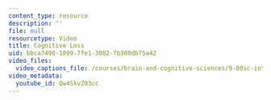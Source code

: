 ```yaml
---
content_type: resource
description: ''
file: null
resourcetype: Video
title: Cognitive Loss
uid: bbca7498-1899-7fe1-3082-fb380db75a42
video_files:
  video_captions_file: /courses/brain-and-cognitive-sciences/9-00sc-introduction-to-psychology-fall-2011/adult-development/cognitive-loss/Qw4SkvZ03cc.vtt
video_metadata:
  youtube_id: Qw4SkvZ03cc
---
```

